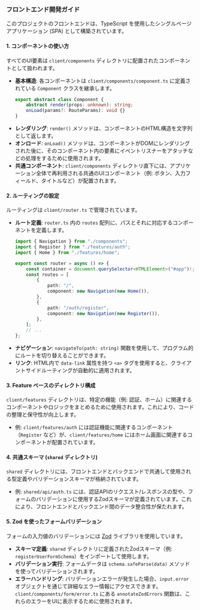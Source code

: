 ### フロントエンド開発ガイド

このプロジェクトのフロントエンドは、TypeScript を使用したシングルページアプリケーション (SPA) として構築されています。

#### 1. コンポーネントの使い方

すべてのUI要素は `client/components` ディレクトリに配置されたコンポーネントとして扱われます。

-   **基本構造**: 各コンポーネントは `client/components/component.ts` に定義されている `Component` クラスを継承します。
    ```typescript
    export abstract class Component {
        abstract render(props: unknown): string;
        onLoad(params?: RouteParams): void {}
    }
    ```
-   **レンダリング**: `render()` メソッドは、コンポーネントのHTML構造を文字列として返します。
-   **オンロード**: `onLoad()` メソッドは、コンポーネントがDOMにレンダリングされた後に、そのコンポーネント内の要素にイベントリスナーをアタッチなどの処理をするために使用されます。
-   **共通コンポーネント**: `client/components` ディレクトリ直下には、アプリケーション全体で再利用される共通のUIコンポーネント（例: ボタン、入力フィールド、タイトルなど）が配置されます。

#### 2. ルーティングの設定

ルーティングは `client/router.ts` で管理されています。

-   **ルート定義**: `router.ts` 内の `routes` 配列に、パスとそれに対応するコンポーネントを定義します。
    ```typescript
    import { Navigation } from "./components";
    import { Register } from "./features/auth";
    import { Home } from "./features/home";

    export const router = async () => {
        const container = document.querySelector<HTMLElement>("#app")!;
        const routes = [
            {
                path: "/",
                component: new Navigation(new Home()),
            },
            {
                path: "/auth/register",
                component: new Navigation(new Register()),
            },
        ];
        // ...
    };
    ```
-   **ナビゲーション**: `navigateTo(path: string)` 関数を使用して、プログラム的にルートを切り替えることができます。
-   **リンク**: HTML内で `data-link` 属性を持つ `<a>` タグを使用すると、クライアントサイドルーティングが自動的に適用されます。

#### 3. Feature ベースのディレクトリ構成

`client/features` ディレクトリは、特定の機能（例: 認証、ホーム）に関連するコンポーネントやロジックをまとめるために使用されます。これにより、コードの整理と保守性が向上します。

-   例: `client/features/auth` には認証機能に関連するコンポーネント（`Register` など）が、`client/features/home` にはホーム画面に関連するコンポーネントが配置されています。

#### 4. 共通スキーマ (`shared` ディレクトリ)

`shared` ディレクトリには、フロントエンドとバックエンドで共通して使用される型定義やバリデーションスキーマが格納されています。

-   例: `shared/api/auth.ts` には、認証APIのリクエスト/レスポンスの型や、フォームのバリデーションに使用するZodスキーマが定義されています。これにより、フロントエンドとバックエンド間のデータ整合性が保たれます。

#### 5. Zod を使ったフォームバリデーション

フォームの入力値のバリデーションには [Zod](https://zod.dev/) ライブラリを使用しています。

-   **スキーマ定義**: `shared` ディレクトリに定義されたZodスキーマ（例: `registerUserFormSchema`）をインポートして使用します。
-   **バリデーション実行**: フォームデータは `schema.safeParse(data)` メソッドを使ってバリデーションされます。
-   **エラーハンドリング**: バリデーションエラーが発生した場合、`input.error` オブジェクトを通じて詳細なエラー情報にアクセスできます。`client/components/form/error.ts` にある `annotateZodErrors` 関数は、これらのエラーをUIに表示するために使用されます。

